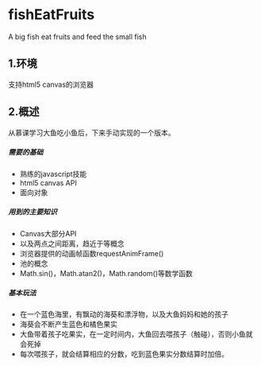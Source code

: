 # fishEatFruits
A big fish eat fruits and feed the small fish

## 1.环境

支持html5 canvas的浏览器

## 2.概述

从慕课学习大鱼吃小鱼后，下来手动实现的一个版本。

##### 需要的基础
* 熟练的javascript技能
* html5 canvas API 
* 面向对象

##### 用到的主要知识
* Canvas大部分API
* 以及两点之间距离，趋近于等概念
* 浏览器提供的动画帧函数requestAnimFrame()
* 池的概念
* Math.sin()，Math.atan2()，Math.random()等数学函数

##### 基本玩法
* 在一个蓝色海里，有飘动的海葵和漂浮物，以及大鱼妈妈和她的孩子
* 海葵会不断产生蓝色和橘色果实
* 大鱼带着孩子吃果实，在一定时间内，大鱼回去喂孩子（触碰），否则小鱼就会死掉
* 每次喂孩子，就会结算相应的分数，吃到蓝色果实分数结算时加倍。

